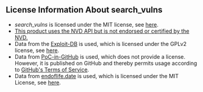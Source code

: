 ## License Information About search_vulns

* *search_vulns* is licensed under the MIT license, see [here](https://github.com/ra1nb0rn/search_vulns/blob/master/LICENSE).
* [This product uses the NVD API but is not endorsed or certified by the NVD.](https://nvd.nist.gov/developers/terms-of-use)
* Data from the [Exploit-DB](https://gitlab.com/exploit-database/exploitdb/) is used, which is licensed under the GPLv2 license, see [here](https://gitlab.com/exploit-database/exploitdb/-/blob/main/LICENSE.md).
* Data from [PoC-in-GitHub](https://github.com/nomi-sec/PoC-in-GitHub) is used, which does not provide a license. However, it is published on GitHub and thereby permits usage according to [GitHub's Terms of Service](https://docs.github.com/en/site-policy/github-terms/github-terms-of-service#5-license-grant-to-other-users).
* Data from [endoflife.date](https://github.com/endoflife-date/endoflife.date) is used, which is licensed under the MIT License, see [here](https://github.com/endoflife-date/endoflife.date/blob/master/LICENSE).
